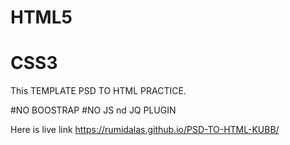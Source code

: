 
# HTML5
# CSS3

This TEMPLATE PSD TO HTML PRACTICE.

#NO BOOSTRAP #NO JS nd JQ PLUGIN

Here is live link
https://rumidalas.github.io/PSD-TO-HTML-KUBB/
